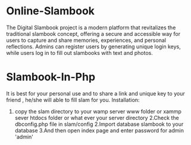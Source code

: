 # Online-Slambook
 The Digital Slambook project is a modern platform that revitalizes the traditional slambook concept, offering a secure and accessible way for users to capture and share memories, experiences, and personal reflections. Admins can register users by generating unique login keys, while users log in to fill out slambooks with text and photos. 
# Slambook-In-Php
It is best for your personal use and to share a link and unique key to your friend , he/she will able to fill slam for you.
Installation:
  1. copy the slam directory to your wamp server www folder or xammp sever htdocs folder or what ever your server directory
  2.Check the dbconfig.php file in slam/config
  2.Import database slambook to your database
  3.And then open index page and enter password for admin 'admin'
